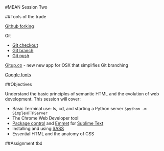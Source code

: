 #MEAN Session Two

##Tools of the trade

[Github forking](https://help.github.com/articles/fork-a-repo/) 

Git  
* [Git checkout](http://git-scm.com/docs/git-checkout)
* [Git branch](http://git-scm.com/docs/git-branch)
* [Git push](http://git-scm.com/docs/git-push)

[Gitup.co](http://gitup.co/) - new new app for OSX that simplifies Git branching

[Google fonts](https://www.google.com/fonts)

##Objectives

Understand the basic principles of semantic HTML and the evolution of web development. This session will cover:

* Basic Terminal use: ls, cd, and starting a Python server  ```$python -m SimpleHTTPServer```
* The Chrome Web Developer tool
* [Package control](https://packagecontrol.io/) and [Emmet](http://emmet.io/) for [Sublime Text](http://www.sublimetext.com/)
* Installing and using [SASS](http://sass-lang.com/)
* Essential HTML and the anatomy of CSS

##Assignment
tbd
